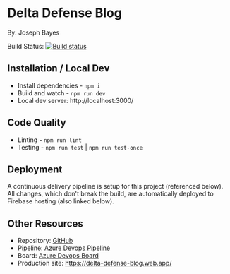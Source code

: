 # Delta Defense Blog
By: Joseph Bayes

Build Status: [![Build status](https://dev.azure.com/joseph-w-bayes/delta-defense-blog/_apis/build/status/delta-defense-blog-CI)](https://dev.azure.com/joseph-w-bayes/delta-defense-blog/_build/latest?definitionId=35)

## Installation / Local Dev
- Install dependencies - `npm i`
- Build and watch - `npm run dev`
- Local dev server: http://localhost:3000/

## Code Quality
- Linting - `npm run lint`
- Testing - `npm run test` | `npm run test-once`

## Deployment
A continuous delivery pipeline is setup for this project (referenced below).  All changes, which don't break the build, are automatically deployed to Firebase hosting (also linked below).

## Other Resources
- Repository: [GitHub](https://github.com/bayes343/delta-defense-blog)
- Pipeline: [Azure Devops Pipeline](https://dev.azure.com/joseph-w-bayes/delta-defense-blog/_build)
- Board: [Azure Devops Board](https://dev.azure.com/joseph-w-bayes/delta-defense-blog/_workitems/recentlycompleted/)
- Production site: https://delta-defense-blog.web.app/